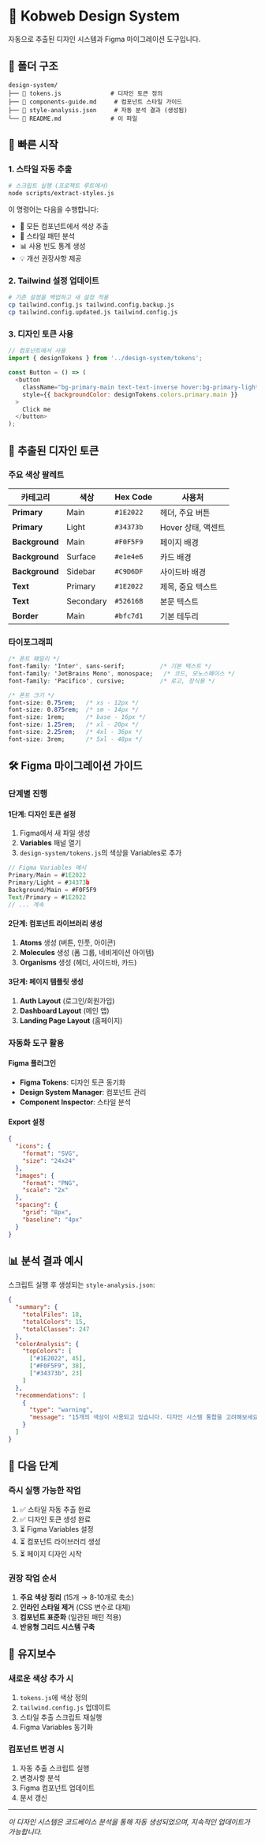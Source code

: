 # 🎨 Kobweb Design System

자동으로 추출된 디자인 시스템과 Figma 마이그레이션 도구입니다.

## 📁 폴더 구조

```
design-system/
├── 📄 tokens.js              # 디자인 토큰 정의
├── 📄 components-guide.md     # 컴포넌트 스타일 가이드
├── 📄 style-analysis.json     # 자동 분석 결과 (생성됨)
└── 📄 README.md              # 이 파일
```

## 🚀 빠른 시작

### 1. 스타일 자동 추출

```bash
# 스크립트 실행 (프로젝트 루트에서)
node scripts/extract-styles.js
```

이 명령어는 다음을 수행합니다:
- 🎨 모든 컴포넌트에서 색상 추출
- 📏 스타일 패턴 분석
- 📊 사용 빈도 통계 생성
- 💡 개선 권장사항 제공

### 2. Tailwind 설정 업데이트

```bash
# 기존 설정을 백업하고 새 설정 적용
cp tailwind.config.js tailwind.config.backup.js
cp tailwind.config.updated.js tailwind.config.js
```

### 3. 디자인 토큰 사용

```javascript
// 컴포넌트에서 사용
import { designTokens } from '../design-system/tokens';

const Button = () => (
  <button
    className="bg-primary-main text-text-inverse hover:bg-primary-light"
    style={{ backgroundColor: designTokens.colors.primary.main }}
  >
    Click me
  </button>
);
```

## 🎯 추출된 디자인 토큰

### 주요 색상 팔레트

| 카테고리 | 색상 | Hex Code | 사용처 |
|----------|------|----------|--------|
| **Primary** | Main | `#1E2022` | 헤더, 주요 버튼 |
| **Primary** | Light | `#34373b` | Hover 상태, 액센트 |
| **Background** | Main | `#F0F5F9` | 페이지 배경 |
| **Background** | Surface | `#e1e4e6` | 카드 배경 |
| **Background** | Sidebar | `#C9D6DF` | 사이드바 배경 |
| **Text** | Primary | `#1E2022` | 제목, 중요 텍스트 |
| **Text** | Secondary | `#52616B` | 본문 텍스트 |
| **Border** | Main | `#bfc7d1` | 기본 테두리 |

### 타이포그래피

```css
/* 폰트 패밀리 */
font-family: 'Inter', sans-serif;          /* 기본 텍스트 */
font-family: 'JetBrains Mono', monospace;   /* 코드, 모노스페이스 */
font-family: 'Pacifico', cursive;          /* 로고, 장식용 */

/* 폰트 크기 */
font-size: 0.75rem;   /* xs - 12px */
font-size: 0.875rem;  /* sm - 14px */
font-size: 1rem;      /* base - 16px */
font-size: 1.25rem;   /* xl - 20px */
font-size: 2.25rem;   /* 4xl - 36px */
font-size: 3rem;      /* 5xl - 48px */
```

## 🛠️ Figma 마이그레이션 가이드

### 단계별 진행

#### 1단계: 디자인 토큰 설정
1. Figma에서 새 파일 생성
2. **Variables** 패널 열기
3. `design-system/tokens.js`의 색상을 Variables로 추가

```javascript
// Figma Variables 예시
Primary/Main = #1E2022
Primary/Light = #34373b
Background/Main = #F0F5F9
Text/Primary = #1E2022
// ... 계속
```

#### 2단계: 컴포넌트 라이브러리 생성
1. **Atoms** 생성 (버튼, 인풋, 아이콘)
2. **Molecules** 생성 (폼 그룹, 네비게이션 아이템)
3. **Organisms** 생성 (헤더, 사이드바, 카드)

#### 3단계: 페이지 템플릿 생성
1. **Auth Layout** (로그인/회원가입)
2. **Dashboard Layout** (메인 앱)
3. **Landing Page Layout** (홈페이지)

### 자동화 도구 활용

#### Figma 플러그인
- **Figma Tokens**: 디자인 토큰 동기화
- **Design System Manager**: 컴포넌트 관리
- **Component Inspector**: 스타일 분석

#### Export 설정
```json
{
  "icons": {
    "format": "SVG",
    "size": "24x24"
  },
  "images": {
    "format": "PNG",
    "scale": "2x"
  },
  "spacing": {
    "grid": "8px",
    "baseline": "4px"
  }
}
```

## 📊 분석 결과 예시

스크립트 실행 후 생성되는 `style-analysis.json`:

```json
{
  "summary": {
    "totalFiles": 18,
    "totalColors": 15,
    "totalClasses": 247
  },
  "colorAnalysis": {
    "topColors": [
      ["#1E2022", 45],
      ["#F0F5F9", 38],
      ["#34373b", 23]
    ]
  },
  "recommendations": [
    {
      "type": "warning",
      "message": "15개의 색상이 사용되고 있습니다. 디자인 시스템 통합을 고려해보세요."
    }
  ]
}
```

## 🎯 다음 단계

### 즉시 실행 가능한 작업
1. ✅ 스타일 자동 추출 완료
2. ✅ 디자인 토큰 생성 완료
3. ⏳ Figma Variables 설정
4. ⏳ 컴포넌트 라이브러리 생성
5. ⏳ 페이지 디자인 시작

### 권장 작업 순서
1. **주요 색상 정리** (15개 → 8-10개로 축소)
2. **인라인 스타일 제거** (CSS 변수로 대체)
3. **컴포넌트 표준화** (일관된 패턴 적용)
4. **반응형 그리드 시스템 구축**

## 🔧 유지보수

### 새로운 색상 추가 시
1. `tokens.js`에 색상 정의
2. `tailwind.config.js` 업데이트
3. 스타일 추출 스크립트 재실행
4. Figma Variables 동기화

### 컴포넌트 변경 시
1. 자동 추출 스크립트 실행
2. 변경사항 분석
3. Figma 컴포넌트 업데이트
4. 문서 갱신

---

*이 디자인 시스템은 코드베이스 분석을 통해 자동 생성되었으며, 지속적인 업데이트가 가능합니다.*